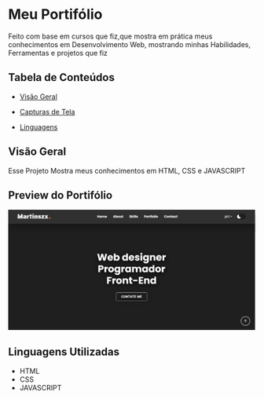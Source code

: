 # Meu Portifólio
Feito com base em cursos que fiz,que mostra em prática meus conhecimentos em Desenvolvimento Web, mostrando minhas Habilidades, Ferramentas e projetos que fiz 

## Tabela de Conteúdos

- [Visão Geral](#visão-geral)
- [Capturas de Tela](#capturas-de-tela)


- [Linguagens](#linguagens-utilizadas)



## Visão Geral

Esse Projeto Mostra meus conhecimentos em HTML, CSS e JAVASCRIPT 


## Preview do Portifólio

![App Screenshot](./assets/images/PrintScreen.png)

## Linguagens Utilizadas

* HTML 
* CSS
* JAVASCRIPT
